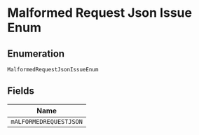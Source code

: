 
# Malformed Request Json Issue Enum

## Enumeration

`MalformedRequestJsonIssueEnum`

## Fields

| Name |
|  --- |
| `mALFORMEDREQUESTJSON` |

